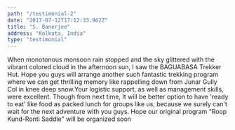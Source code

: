```yaml
---
path: "/testimonial-2"
date: "2017-07-12T17:12:33.962Z"
title: "S. Banerjee"
address: "Kolkata, India"
type: "testimonial"
---
```


When monotonous monsoon rain stopped and the sky glittered with the vibrant colored cloud in the afternoon sun, I saw the BAGUABASA Trekker Hut. Hope you guys will arrange another such fantastic trekking program where we can get thrilling memory like rappelling down from Junar Gully Col in knee deep snow.Your logistic support, as well as management skills, were excellent. Though from next time, It will be better option to have 'ready to eat' like food as packed lunch for groups like us, because we surely can't wait for the next adventure with you guys. Hope our original program "Roop Kund-Ronti Saddle" will be organized soon
